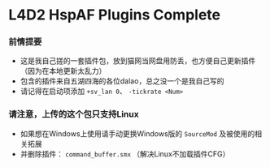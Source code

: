 # L4D2 HspAF Plugins Complete

### 前情提要
* 这是我自己搓的一套插件包，放到猫网当网盘用防丢，也方便自己更新插件（因为在本地更新太乱力）
* 包含的插件来自五湖四海的各位dalao，总之没一个是我自己写的
* 请记得在启动项添加 `+sv_lan 0`、 `-tickrate <Num>`

### 请注意，上传的这个包只支持Linux
* 如果想在Windows上使用请手动更换Windows版的 `SourceMod` 及被使用的相关拓展
* 并删除插件： `command_buffer.smx` （解决Linux不加载插件CFG）
